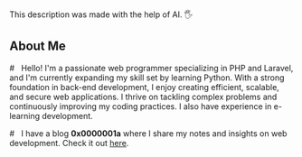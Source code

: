 This description was made with the help of AI. 🖐

## About Me

\# &nbsp; Hello! I'm a passionate web programmer specializing in PHP and Laravel, and I'm currently expanding my skill set by learning Python. With a strong foundation in back-end development, I enjoy creating efficient, scalable, and secure web applications. I thrive on tackling complex problems and continuously improving my coding practices. I also have experience in e-learning development.

\# &nbsp; I have a blog **0x0000001a** where I share my notes and insights on web development. Check it out [here](https://0x0000001a.cbrwvy.ru).
